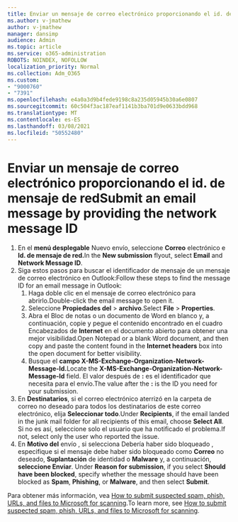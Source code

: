 ```yaml
---
title: Enviar un mensaje de correo electrónico proporcionando el id. de mensaje de red
ms.author: v-jmathew
author: v-jmathew
manager: dansimp
audience: Admin
ms.topic: article
ms.service: o365-administration
ROBOTS: NOINDEX, NOFOLLOW
localization_priority: Normal
ms.collection: Adm_O365
ms.custom:
- "9000760"
- "7391"
ms.openlocfilehash: e4a0a3d9b4fede9198c8a235d05945b30a6e0807
ms.sourcegitcommit: 60c504f3ac187eaf1141b3ba701d9e0633bdd968
ms.translationtype: MT
ms.contentlocale: es-ES
ms.lasthandoff: 03/08/2021
ms.locfileid: "50552480"
---
```

# <a name="submit-an-email-message-by-providing-the-network-message-id"></a><span data-ttu-id="44868-102">Enviar un mensaje de correo electrónico proporcionando el id. de mensaje de red</span><span class="sxs-lookup"><span data-stu-id="44868-102">Submit an email message by providing the network message ID</span></span>

1. <span data-ttu-id="44868-103">En el **menú desplegable** Nuevo envío, seleccione **Correo** electrónico e **Id. de mensaje de red.**</span><span class="sxs-lookup"><span data-stu-id="44868-103">In the **New submission** flyout, select **Email** and **Network Message ID**.</span></span>
2. <span data-ttu-id="44868-104">Siga estos pasos para buscar el identificador de mensaje de un mensaje de correo electrónico en Outlook:</span><span class="sxs-lookup"><span data-stu-id="44868-104">Follow these steps to find the message ID for an email message in Outlook:</span></span>
    1. <span data-ttu-id="44868-105">Haga doble clic en el mensaje de correo electrónico para abrirlo.</span><span class="sxs-lookup"><span data-stu-id="44868-105">Double-click the email message to open it.</span></span>
    1. <span data-ttu-id="44868-106">Seleccione **Propiedades del**  >  **archivo**.</span><span class="sxs-lookup"><span data-stu-id="44868-106">Select **File** > **Properties**.</span></span>
    1. <span data-ttu-id="44868-107">Abra el Bloc de notas o un documento de Word en blanco y, a continuación, copie y pegue el contenido encontrado en el cuadro Encabezados de **Internet** en el documento abierto para obtener una mejor visibilidad.</span><span class="sxs-lookup"><span data-stu-id="44868-107">Open Notepad or a blank Word document, and then copy and paste the content found in the **Internet headers** box into the open document for better visibility.</span></span>
    1. <span data-ttu-id="44868-108">Busque el **campo X-MS-Exchange-Organization-Network-Message-Id.**</span><span class="sxs-lookup"><span data-stu-id="44868-108">Locate the **X-MS-Exchange-Organization-Network-Message-Id** field.</span></span> <span data-ttu-id="44868-109">El valor después de **:** es el identificador que necesita para el envío.</span><span class="sxs-lookup"><span data-stu-id="44868-109">The value after the **:** is the ID you need for your submission.</span></span>
3. <span data-ttu-id="44868-110">En **Destinatarios**, si el correo electrónico aterrizó en la carpeta de correo no deseado para todos los destinatarios de este correo electrónico, elija **Seleccionar todo**.</span><span class="sxs-lookup"><span data-stu-id="44868-110">Under **Recipients**, if the email landed in the junk mail folder for all recipients of this email, choose **Select All**.</span></span> <span data-ttu-id="44868-111">Si no es así, seleccione solo el usuario que ha notificado el problema.</span><span class="sxs-lookup"><span data-stu-id="44868-111">If not, select only the user who reported the issue.</span></span>
4. <span data-ttu-id="44868-112">En **Motivo del** envío , si selecciona Debería haber sido bloqueado , especifique si el mensaje debe haber sido bloqueado como **Correo** no deseado, **Suplantación** de identidad o **Malware** y, a continuación, **seleccione Enviar**. </span><span class="sxs-lookup"><span data-stu-id="44868-112">Under **Reason for submission**, if you select **Should have been blocked**, specify whether the message should have been blocked as **Spam**, **Phishing**, or **Malware**, and then select **Submit**.</span></span>

<span data-ttu-id="44868-113">Para obtener más información, vea [How to submit suspected spam, phish, URLs, and files to Microsoft for scanning](https://go.microsoft.com/fwlink/?linkid=2101479).</span><span class="sxs-lookup"><span data-stu-id="44868-113">To learn more, see [How to submit suspected spam, phish, URLs, and files to Microsoft for scanning](https://go.microsoft.com/fwlink/?linkid=2101479).</span></span>
